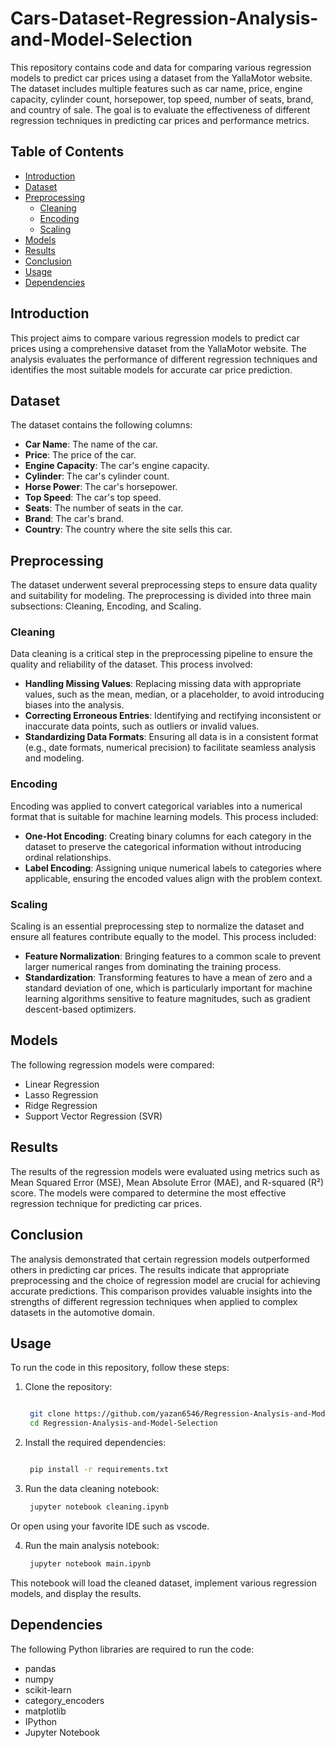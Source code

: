 # Cars-Dataset-Regression-Analysis-and-Model-Selection
This repository contains code and data for comparing various regression models to predict car prices using a dataset from the YallaMotor website. The dataset includes multiple features such as car name, price, engine capacity, cylinder count, horsepower, top speed, number of seats, brand, and country of sale. The goal is to evaluate the effectiveness of different regression techniques in predicting car prices and performance metrics.

## Table of Contents
- [Introduction](#introduction)
- [Dataset](#dataset)
- [Preprocessing](#preprocessing)
  - [Cleaning](#cleaning)
  - [Encoding](#encoding)
  - [Scaling](#scaling)
- [Models](#models)
- [Results](#results)
- [Conclusion](#Conclusion)
- [Usage](#usage)
- [Dependencies](#dependencies)


## Introduction
This project aims to compare various regression models to predict car prices using a comprehensive dataset from the YallaMotor website. The analysis evaluates the performance of different regression techniques and identifies the most suitable models for accurate car price prediction.

## Dataset
The dataset contains the following columns:

- **Car Name**: The name of the car.
- **Price**: The price of the car.
- **Engine Capacity**: The car's engine capacity.
- **Cylinder**: The car's cylinder count.
- **Horse Power**: The car's horsepower.
- **Top Speed**: The car's top speed.
- **Seats**: The number of seats in the car.
- **Brand**: The car's brand.
- **Country**: The country where the site sells this car.

## Preprocessing

The dataset underwent several preprocessing steps to ensure data quality and suitability for modeling. The preprocessing is divided into three main subsections: Cleaning, Encoding, and Scaling.

### Cleaning
Data cleaning is a critical step in the preprocessing pipeline to ensure the quality and reliability of the dataset. This process involved:

- **Handling Missing Values**: Replacing missing data with appropriate values, such as the mean, median, or a placeholder, to avoid introducing biases into the analysis.
- **Correcting Erroneous Entries**: Identifying and rectifying inconsistent or inaccurate data points, such as outliers or invalid values.
- **Standardizing Data Formats**: Ensuring all data is in a consistent format (e.g., date formats, numerical precision) to facilitate seamless analysis and modeling.

### Encoding
Encoding was applied to convert categorical variables into a numerical format that is suitable for machine learning models. This process included:

- **One-Hot Encoding**: Creating binary columns for each category in the dataset to preserve the categorical information without introducing ordinal relationships.
- **Label Encoding**: Assigning unique numerical labels to categories where applicable, ensuring the encoded values align with the problem context.

### Scaling
Scaling is an essential preprocessing step to normalize the dataset and ensure all features contribute equally to the model. This process included:

- **Feature Normalization**: Bringing features to a common scale to prevent larger numerical ranges from dominating the training process.
- **Standardization**: Transforming features to have a mean of zero and a standard deviation of one, which is particularly important for machine learning algorithms sensitive to feature magnitudes, such as gradient descent-based optimizers.
  
## Models
The following regression models were compared:

- Linear Regression
- Lasso Regression
- Ridge Regression
- Support Vector Regression (SVR)

## Results
The results of the regression models were evaluated using metrics such as Mean Squared Error (MSE), Mean Absolute Error (MAE), and R-squared (R²) score. The models were compared to determine the most effective regression technique for predicting car prices.

## Conclusion
The analysis demonstrated that certain regression models outperformed others in predicting car prices. The results indicate that appropriate preprocessing and the choice of regression model are crucial for achieving accurate predictions. This comparison provides valuable insights into the strengths of different regression techniques when applied to complex datasets in the automotive domain.


## Usage
To run the code in this repository, follow these steps:

1. Clone the repository:
   ```bash

    git clone https://github.com/yazan6546/Regression-Analysis-and-Model-Selection.git
    cd Regression-Analysis-and-Model-Selection

2. Install the required dependencies:
   ```bash

    pip install -r requirements.txt

3. Run the data cleaning notebook:
   ```bash
    jupyter notebook cleaning.ipynb
Or open using your favorite IDE such as vscode.

4. Run the main analysis notebook:
   ```bash
    jupyter notebook main.ipynb
This notebook will load the cleaned dataset, implement various regression models, and display the results.

## Dependencies
The following Python libraries are required to run the code:

- pandas
- numpy
- scikit-learn
- category_encoders
- matplotlib
- IPython
- Jupyter Notebook

